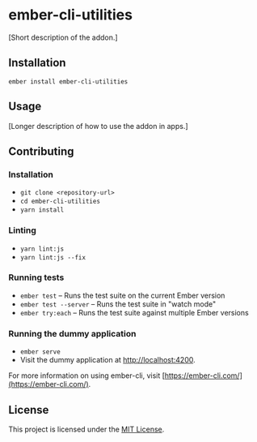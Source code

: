 ember-cli-utilities
==============================================================================

[Short description of the addon.]

Installation
------------------------------------------------------------------------------

```
ember install ember-cli-utilities
```


Usage
------------------------------------------------------------------------------

[Longer description of how to use the addon in apps.]


Contributing
------------------------------------------------------------------------------

### Installation

* `git clone <repository-url>`
* `cd ember-cli-utilities`
* `yarn install`

### Linting

* `yarn lint:js`
* `yarn lint:js --fix`

### Running tests

* `ember test` – Runs the test suite on the current Ember version
* `ember test --server` – Runs the test suite in "watch mode"
* `ember try:each` – Runs the test suite against multiple Ember versions

### Running the dummy application

* `ember serve`
* Visit the dummy application at [http://localhost:4200](http://localhost:4200).

For more information on using ember-cli, visit [https://ember-cli.com/](https://ember-cli.com/).

License
------------------------------------------------------------------------------

This project is licensed under the [MIT License](LICENSE.md).
